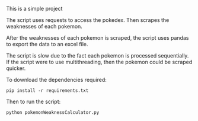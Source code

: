 This is a simple project

The script uses requests to access the pokedex. Then scrapes the weaknesses of each pokemon.

After the weaknesses of each pokemon is scraped, the script uses pandas to export the data to an excel file.

The script is slow due to the fact each pokemon is processed sequentially. If the script were to use multithreading, then the pokemon could be scraped quicker.

To download the dependencies required:
```
pip install -r requirements.txt
```

Then to run the script:
```
python pokemonWeaknessCalculator.py
```